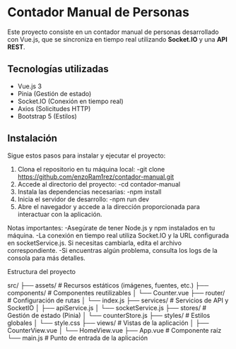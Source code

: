 # Contador Manual de Personas 

Este proyecto consiste en un contador manual de personas desarrollado con Vue.js, que se sincroniza en tiempo real utilizando **Socket.IO** y una **API REST**.

## Tecnologías utilizadas
- Vue.js 3
- Pinia (Gestión de estado)
- Socket.IO (Conexión en tiempo real)
- Axios (Solicitudes HTTP)
- Bootstrap 5 (Estilos)

## Instalación

Sigue estos pasos para instalar y ejecutar el proyecto:
1.	Clona el repositorio en tu máquina local:
-git clone https://github.com/enzoRam1rez/contador-manual.git
2.	Accede al directorio del proyecto:
-cd contador-manual
3.	Instala las dependencias necesarias:
-npm install
4.	Inicia el servidor de desarrollo:
-npm run dev
5.	Abre el navegador y accede a la dirección proporcionada para interactuar con la aplicación.

Notas importantes:
    -Asegúrate de tener Node.js y npm instalados en tu máquina.
    -La conexión en tiempo real utiliza Socket.IO y la URL configurada en socketService.js. Si necesitas cambiarla, edita el archivo correspondiente.
    -Si encuentras algún problema, consulta los logs de la consola para más detalles.

Estructura del proyecto

src/
├── assets/                  # Recursos estáticos (imágenes, fuentes, etc.)
├── components/              # Componentes reutilizables
│   └── Counter.vue
├── router/                  # Configuración de rutas
│   └── index.js
├── services/                # Servicios de API y SocketIO
│   ├── apiService.js
│   └── socketService.js
├── stores/                  # Gestión de estado (Pinia)
│   └── counterStore.js
├── styles/                  # Estilos globales
│   └── style.css
├── views/                   # Vistas de la aplicación
│   ├── CounterView.vue
│   └── HomeView.vue
├── App.vue                  # Componente raíz
└── main.js                  # Punto de entrada de la aplicación

